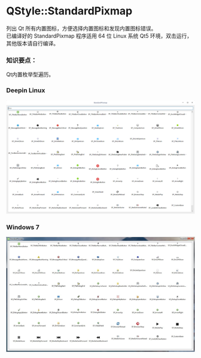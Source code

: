 # QStyle::StandardPixmap
列出 Qt 所有内置图标，方便选择内置图标和发现内置图标错误。  
已编译好的 StandardPixmap 程序适用 64 位 Linux 系统 Qt5 环境，双击运行，其他版本请自行编译。  

### 知识要点：
Qt内置枚举型遍历。  

### Deepin Linux
![alt](preview.png)  

### Windows 7
![alt](preview_win7.jpg)  